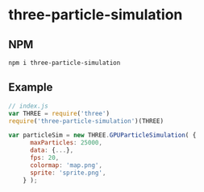 # three-particle-simulation

## NPM

```
npm i three-particle-simulation
```

## Example

```javascript
// index.js
var THREE = require('three')
require('three-particle-simulation')(THREE)

var particleSim = new THREE.GPUParticleSimulation( {
      maxParticles: 25000,
      data: {...},
      fps: 20,
      colormap: 'map.png',
      sprite: 'sprite.png',
    } );
```
